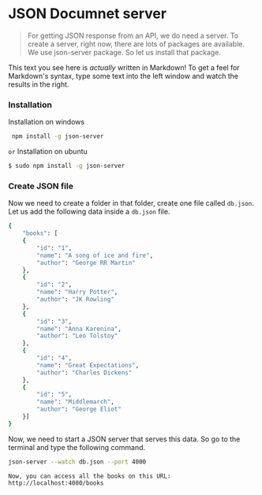# JSON Documnet server

> For getting JSON response from an API, we do need a server.
> To create a server, right now, there are lots of packages are available.
> We use json-server package. So let us install that package.

This text you see here is *actually* written in Markdown! To get a feel for Markdown's syntax, type some text into the left window and watch the results in the right.


### Installation

Installation on windows
```sh
 npm install -g json-server
```
``
or
``
Installation on ubuntu

```sh
$ sudo npm install -g json-server
```



### Create JSON file

Now we need to create a folder in that folder, create one file called ``db.json``. Let us add the following data inside a ``db.json`` file.

```sh
{
    "books": [
    {
        "id": "1",
        "name": "A song of ice and fire",
        "author": "George RR Martin"
    },
    {
        "id": "2",
        "name": "Harry Potter",
        "author": "JK Rowling"
    },
    {
        "id": "3",
        "name": "Anna Karenina",
        "author": "Leo Tolstoy"
    },
    {
        "id": "4",
        "name": "Great Expectations",
        "author": "Charles Dickens"
    },
    {
        "id": "5",
        "name": "Middlemarch",
        "author": "George Eliot"
    }]
}
```

Now, we need to start a JSON server that serves this data. So go to the terminal and type the following command.
```sh
json-server --watch db.json --port 4000
```
``
Now, you can access all the books on this URL: http://localhost:4000/books
``

